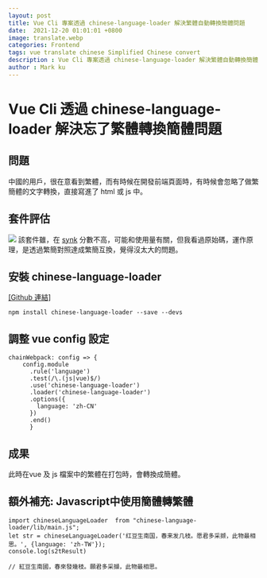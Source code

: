 ```yaml
---
layout: post
title: Vue Cli 專案透過 chinese-language-loader 解決繁體自動轉換簡體問題
date:  2021-12-20 01:01:01 +0800
image: translate.webp
categories: Frontend
tags: vue translate chinese Simplified Chinese convert
description : Vue Cli 專案透過 chinese-language-loader 解決繁體自動轉換簡體問題
author : Mark ku
---
```

# Vue Cli 透過 chinese-language-loader 解決忘了繁體轉換簡體問題

## 問題
中國的用戶，很在意看到繁體，而有時候在開發前端頁面時，有時候會忽略了做繁簡體的文字轉換，直接寫進了 html 或 js 中。

## 套件評估
![](https://i.imgur.com/tJdBhdE.png)
該套件雖，在 [synk](https://snyk.io/advisor/npm-package/chinese-language-loader) 分數不高，可能和使用量有關，但我看過原始碼，運作原理，是透過繁簡對照達成繁簡互換，覺得沒太大的問題。


## 安裝 chinese-language-loader
[[Github 連結]](https://github.com/chendongmeigithub/chinese-language-loader)

```
npm install chinese-language-loader --save --devs
```

## 調整 vue config 設定

```
chainWebpack: config => {
    config.module
      .rule('language')
      .test(/\.(js|vue)$/)
      .use('chinese-language-loader')
      .loader('chinese-language-loader')
      .options({
        language: 'zh-CN'
      })
      .end()
      }
```
## 成果
此時在vue 及 js 檔案中的繁體在打包時，會轉換成簡體。

## 額外補充: Javascript中使用簡體轉繁體

```
import chineseLanguageLoader  from "chinese-language-loader/lib/main.js";
let str = chineseLanguageLoader('红豆生南国，春来发几枝。愿君多采撷，此物最相思。', {language: 'zh-TW'});
console.log(s2tResult)

// 紅豆生南國，春來發幾枝。願君多采擷，此物最相思。
```